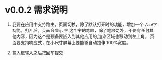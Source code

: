 # v0.0.2 需求说明

1. 我要在应用中支持路由，页面切换，除了默认打开时的功能，增加一个 `/zi#字` 功能，打开后，页面会显示 `字` 这个字的笔顺，除了笔顺之外，不要有任何其他内容，因为这个是预备要嵌入到其他应用的,渲染区域也移动到左上角， 页面要支持响应式，在小尺寸屏幕上要能够自动拉伸 100%宽度。

2. 输入框输入之后按回车提交
